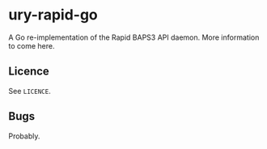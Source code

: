 # ury-rapid-go
A Go re-implementation of the Rapid BAPS3 API daemon.  More information to come here.

## Licence
See `LICENCE`.

## Bugs

Probably.
